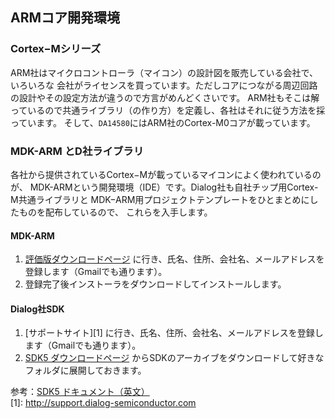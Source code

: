 ## ARMコア開発環境

### Cortex−Mシリーズ
ARM社はマイクロコントローラ（マイコン）の設計図を販売している会社で、いろいろな
会社がライセンスを買っています。ただしコアにつながる周辺回路の設計やその設定方法が違うので方言がめんどくさいです。
ARM社もそこは解っているので共通ライブラリ（の作り方）を定義し、各社はそれに従う方法を採っています。
そして、`DA14580`にはARM社のCortex-M0コアが載っています。

### MDK-ARM とD社ライブラリ
各社から提供されているCortex−Mが載っているマイコンによく使われているのが、
MDK-ARMという開発環境（IDE）です。Dialog社も自社チップ用Cortex-M共通ライブラリと
MDK−ARM用プロジェクトテンプレートをひとまとめにしたものを配布しているので、
これらを入手します。

#### MDK-ARM
1. [評価版ダウンロードページ](https://www.keil.com/arm/demo/eval/arm.htm)
に行き、氏名、住所、会社名、メールアドレスを登録します（Gmailでも通ります）。
1. 登録完了後インストーラをダウンロードしてインストールします。

#### Dialog社SDK
1. [サポートサイト][1]
に行き、氏名、住所、会社名、メールアドレスを登録します（Gmailでも通ります）。  
1. [SDK5 ダウンロードページ](http://support.dialog-semiconductor.com/resource/sdk5021-da14580123)
からSDKのアーカイブをダウンロードして好きなフォルダに展開しておきます。  

参考：[SDK5 ドキュメント（英文）](http://support.dialog-semiconductor.com/resource/um-b-050-da1458x-software-development-guide-sdk5)  
[1]: http://support.dialog-semiconductor.com
